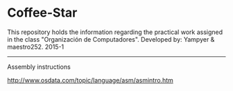 # Coffee-Star
This repository holds the information regarding the practical work assigned in the class "Organización de Computadores". Developed by: Yampyer &amp; maestro252. 2015-1

____________________________

Assembly instructions

http://www.osdata.com/topic/language/asm/asmintro.htm
